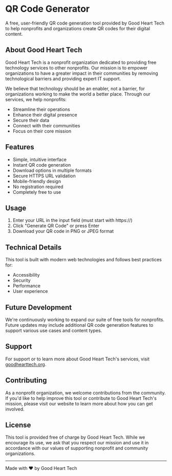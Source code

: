 # QR Code Generator

A free, user-friendly QR code generation tool provided by Good Heart Tech to help nonprofits and organizations create QR codes for their digital content.

## About Good Heart Tech

Good Heart Tech is a nonprofit organization dedicated to providing free technology services to other nonprofits. Our mission is to empower organizations to have a greater impact in their communities by removing technological barriers and providing expert IT support.

We believe that technology should be an enabler, not a barrier, for organizations working to make the world a better place. Through our services, we help nonprofits:

- Streamline their operations
- Enhance their digital presence
- Secure their data
- Connect with their communities
- Focus on their core mission

## Features

- Simple, intuitive interface
- Instant QR code generation
- Download options in multiple formats
- Secure HTTPS URL validation
- Mobile-friendly design
- No registration required
- Completely free to use

## Usage

1. Enter your URL in the input field (must start with https://)
2. Click "Generate QR Code" or press Enter
3. Download your QR code in PNG or JPEG format

## Technical Details

This tool is built with modern web technologies and follows best practices for:
- Accessibility
- Security
- Performance
- User experience

## Future Development

We're continuously working to expand our suite of free tools for nonprofits. Future updates may include additional QR code generation features to support various use cases and content types.

## Support

For support or to learn more about Good Heart Tech's services, visit [goodhearttech.org](https://goodhearttech.org/).

## Contributing

As a nonprofit organization, we welcome contributions from the community. If you'd like to help improve this tool or contribute to Good Heart Tech's mission, please visit our website to learn more about how you can get involved.

## License

This tool is provided free of charge by Good Heart Tech. While we encourage its use, we ask that you respect our mission and use it in accordance with our values of supporting nonprofit and community organizations.

---

Made with ❤️ by Good Heart Tech 